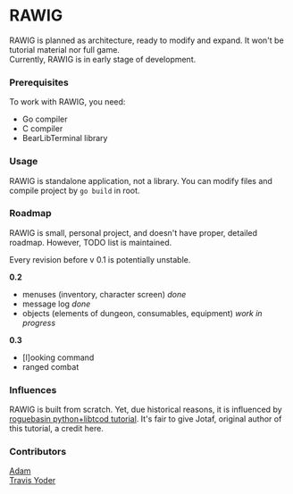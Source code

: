 # RAWIG

RAWIG is planned as architecture, ready to modify and expand. It won't be tutorial material nor full game.  
Currently, RAWIG is in early stage of development.

### Prerequisites

To work with RAWIG, you need:  
 - Go compiler  
 - C compiler  
 - BearLibTerminal library  

### Usage

RAWIG is standalone application, not a library. You can modify files and compile project by `go build` in root.

### Roadmap

RAWIG is small, personal project, and doesn't have proper, detailed roadmap. However, TODO list is maintained.

Every revision before v 0.1 is potentially unstable. 

**0.2**  
- menuses (inventory, character screen) *done*  
- message log *done*  
- objects (elements of dungeon, consumables, equipment)  *work in progress*

**0.3**  
- [l]ooking command  
- ranged combat  

### Influences

RAWIG is built from scratch. Yet, due historical reasons, it is influenced by [roguebasin python+libtcod tutorial](http://www.roguebasin.com/index.php?title=Complete_Roguelike_Tutorial,_using_python%2Blibtcod). It's fair to give Jotaf, original author of this tutorial, a credit here.

### Contributors

[Adam](https://github.com/adam-weiler)  
[Travis Yoder](https://github.com/trayo)
